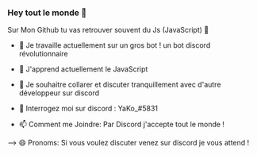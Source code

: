 ### Hey tout le monde  👋


 Sur Mon Github tu vas retrouver souvent du Js (JavaScript) 👋

- 🔭 Je travaille actuellement sur un gros bot ! un bot discord révolutionnaire

- 🌱 J'apprend actuellement le JavaScript 

- 👯 Je souhaitre collarer et discuter tranquillement avec d'autre développeur sur discord 

- 💬 Interrogez moi sur discord : YaKo_#5831

- 📫 Comment me Joindre: Par Discord j'accepte tout le monde !

--> 😄 Pronoms: Si vous voulez discuter venez sur discord je vous attend ! 
